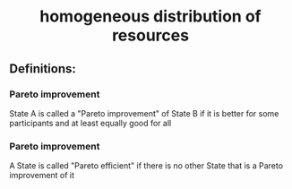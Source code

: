 <h1 align="center"> homogeneous distribution of resources </h1>

<h2> Definitions: </h2>

<h3> Pareto improvement </h3>
State A is called a "Pareto improvement" of State B if it is better for some participants and at least equally good for all

<h3> Pareto improvement </h3>

A State is called "Pareto efficient" if there is no other State that is a Pareto improvement of it
